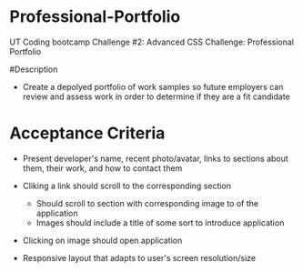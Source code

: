 # Professional-Portfolio
UT Coding bootcamp Challenge #2: Advanced CSS Challenge: Professional Portfolio

#Description
- Create a depolyed portfolio of work samples so future employers can review and assess work in order to determine if they are a fit candidate

# Acceptance Criteria
- Present developer's name, recent photo/avatar, links to sections about them, their work, and how to contact them

- Cliking a link should scroll to the corresponding section
  - Should scroll to section with corresponding image to of the application
  - Images should include a title of some sort to introduce application
  
- Clicking on image should open application

- Responsive layout that adapts to user's screen resolution/size
